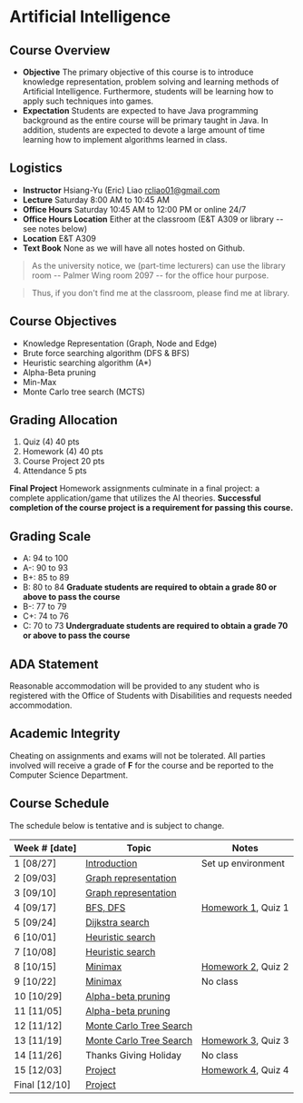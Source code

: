 # Artificial Intelligence

## Course Overview

- **Objective** The primary objective of this course is to introduce knowledge representation, problem solving and learning methods of Artificial Intelligence. Furthermore, students will be learning how to apply such techniques into games.
- **Expectation** Students are expected to have Java programming background as the entire course will be primary taught in Java. In addition, students are expected to devote a large amount of time learning how to implement algorithms learned in class.

## Logistics

- **Instructor** Hsiang-Yu (Eric) Liao [rcliao01@gmail.com](mailto:rcliao01@gmail.com)
- **Lecture** Saturday 8:00 AM to 10:45 AM
- **Office Hours** Saturday 10:45 AM to 12:00 PM or online 24/7
- **Office Hours Location** Either at the classroom (E&T A309 or library -- see notes below)
- **Location** E&T A309
- **Text Book** None as we will have all notes hosted on Github.

> As the university notice, we (part-time lecturers) can use the library room --
Palmer Wing room 2097 -- for the office hour purpose.

> Thus, if you don't find me at the classroom, please find me at library.

## Course Objectives

* Knowledge Representation (Graph, Node and Edge)
* Brute force searching algorithm (DFS & BFS)
* Heuristic searching algorithm (A*)
* Alpha-Beta pruning
* Min-Max
* Monte Carlo tree search (MCTS)

## Grading Allocation

1. Quiz (4) 40 pts
2. Homework (4) 40 pts
3. Course Project 20 pts
4. Attendance 5 pts

**Final Project** Homework assignments culminate in a final project: a complete application/game that utilizes the AI theories. **Successful completion of the course project is a requirement for passing this course.**

## Grading Scale

* A: 94 to 100
* A-: 90 to 93
* B+: 85 to 89
* B: 80 to 84
**Graduate students are required to obtain a grade 80 or above to pass the course**
* B-: 77 to 79
* C+: 74 to 76
* C: 70 to 73
**Undergraduate students are required to obtain a grade 70 or above to pass the course**

## ADA Statement

Reasonable accommodation will be provided to any student who is registered with the Office of Students with Disabilities and requests needed accommodation.

## Academic Integrity

Cheating on assignments and exams will not be tolerated. All parties involved will receive a grade of **F** for the course and be reported to the Computer Science Department.

## Course Schedule

The schedule below is tentative and is subject to change.

| Week # [date]      | Topic     | Notes |
| ------------------ | --- | --- |
| 1  [08/27]         | [Introduction][1] | Set up environment |
| 2  [09/03]         | [Graph representation][2] |  |
| 3  [09/10]         | [Graph representation][2] |  |
| 4  [09/17]         | [BFS, DFS][10] | [Homework 1][9], Quiz 1 |
| 5  [09/24]         | [Dijkstra search][3] |  |
| 6  [10/01]         | [Heuristic search][4] |  |
| 7  [10/08]         | [Heuristic search][4] |  |
| 8  [10/15]         | [Minimax][5] | [Homework 2][11], Quiz 2 |
| 9  [10/22]         | [Minimax][5] | No class |
| 10 [10/29]         | [Alpha-beta pruning][6] |  |
| 11 [11/05]         | [Alpha-beta pruning][6] |  |
| 12 [11/12]         | [Monte Carlo Tree Search][7] |  |
| 13 [11/19]         | [Monte Carlo Tree Search][7] | [Homework 3][12], Quiz 3 |
| 14 [11/26]         | Thanks Giving Holiday | No class |
| 15 [12/03]         | [Project][8] | [Homework 4][13], Quiz 4 |
| Final [12/10]      | [Project][8] |  |

[1]: notes/introduction.md
[2]: notes/graph-representation.md
[3]: notes/dijkstra.md
[4]: notes/heuristic-search.md
[5]: notes/minimax.md
[6]: notes/alpha-beta-pruning.md
[7]: notes/monte-carlo-tree-search.md
[8]: notes/project.md
[9]: notes/homeworks/homework1.md
[10]: notes/problem-searching.md
[11]: notes/homeworks/homework2.md
[12]: notes/homeworks/homework3.md
[13]: notes/homeworks/homework4.md
